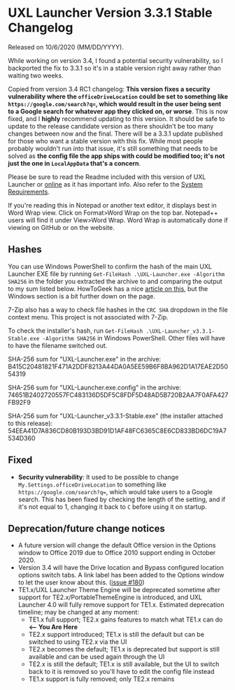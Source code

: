 # UXL Launcher Version 3.3.1 Stable Changelog
Released on 10/6/2020 (MM/DD/YYYY).

While working on version 3.4, I found a potential security vulnerability, so I backported the fix to 3.3.1 so it's in a stable version right away rather than waiting two weeks.

Copied from version 3.4 RC1 changelog:
**This version fixes a security vulnerability where the `officeDriveLocation` could be set to something like `https://google.com/search?q=`, which would result in the user being sent to a Google search for whatever app they clicked on, or worse**. This is now fixed, and I **highly** recommend updating to this version. It should be safe to update to the release candidate version as there shouldn't be too many changes between now and the final. There will be a 3.3.1 update published for those who want a stable version with this fix. While most people probably wouldn't run into that issue, it's still something that needs to be solved as **the config file the app ships with could be modified too; it's not just the one in `LocalAppData` that's a concern**.

Please be sure to read the Readme included with this version of UXL Launcher or [online](https://github.com/DrewNaylor/uxl-launcher/blob/master/docs/readmes/readme-v3.3.1.txt) as it has important info. Also refer to the [System Requirements](https://github.com/DrewNaylor/UXL-Launcher/wiki/System-Requirements).

If you're reading this in Notepad or another text editor, it displays best in Word Wrap view. Click on Format>Word Wrap on the top bar. Notepad++ users will find it under View>Word Wrap. Word Wrap is automatically done if viewing on GitHub or on the website.

## Hashes

You can use Windows PowerShell to confirm the hash of the main UXL Launcher EXE file by running
`Get-FileHash .\UXL-Launcher.exe -Algorithm SHA256` in the folder you extracted the archive to and comparing the output to my sum listed below. HowToGeek has a nice [article on this](https://www.howtogeek.com/67241/htg-explains-what-are-md5-sha-1-hashes-and-how-do-i-check-them/), but the Windows section is a bit further down on the page.

7-Zip also has a way to check file hashes in the `CRC SHA` dropdown in the file context menu. This project is not associated with 7-Zip.

To check the installer's hash, run `Get-FileHash .\UXL-Launcher_v3.3.1-Stable.exe -Algorithm SHA256` in Windows PowerShell. Other files will have to have the filename switched out.

SHA-256 sum for "UXL-Launcher.exe" in the archive:
B415C20481821F471A2DDF8213A44DA0A5EE59B6F8BA962D1A17EAE2D5054319

SHA-256 sum for "UXL-Launcher.exe.config" in the archive:
74651B2402720557FC483136D5DF5C8FDF5D48AD5B720B2AA7F0AFA427FB92F9

SHA-256 sum for "UXL-Launcher_v3.3.1-Stable.exe" (the installer attached to this release):
54EEA41D7A836CD80B193D3BD91D1AF48FC6365C8E6CD833BD6DC19A7534D360

## Fixed

- **Security vulnerability**: It used to be possible to change `My.Settings.officeDriveLocation` to something like `https://google.com/search?q=`, which would take users to a Google search. This has been fixed by checking the length of the setting, and if it's not equal to 1, changing it back to `C` before using it on startup.

## Deprecation/future change notices

- A future version will change the default Office version in the Options window to Office 2019 due to Office 2010 support ending in October 2020.
- Version 3.4 will have the Drive location and Bypass configured location options switch tabs. A link label has been added to the Options window to let the user know about this. ([issue #180](https://github.com/DrewNaylor/UXL-Launcher/issues/180))
- TE1.x/UXL Launcher Theme Engine will be deprecated sometime after support for TE2.x/PortableThemeEngine is introduced, and UXL Launcher 4.0 will fully remove support for TE1.x. Estimated deprecation timeline; may be changed at any moment:
  - TE1.x full support; TE2.x gains features to match what TE1.x can do **<-- You Are Here**
  - TE2.x support introduced; TE1.x is still the default but can be switched to using TE2.x via the UI
  - TE2.x becomes the default; TE1.x is deprecated but support is still available and can be used again through the UI
  - TE2.x is still the default; TE1.x is still available, but the UI to switch back to it is removed so you'll have to edit the config file instead
  - TE1.x support is fully removed; only TE2.x remains